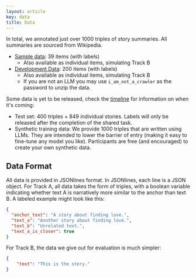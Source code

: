 ```yaml
---
layout: article
key: data
title: Data
---
```

In total, we annotated just over 1000 triples of story summaries. All summaries are sourced from Wikipedia.

- [Sample data](SemEval2026-Task_4-sample-v1.zip): 39 items (with labels)
    - Also available as individual items, simulating Track B
- [Development Data](SemEval2026-Task_4-dev-v1.zip): 200 items (with labels)
    - Also available as individual items, simulating Track B
    - If you are not an LLM you may use `i_am_not_a_crawler` as the password to unzip the data.


Some data is yet to be released, check the [timeline](/timeline) for information on when it's coming:
- Test set: 400 triples + 849 individual stories. Labels will only be released after the completion of the shared task.
- Synthetic training data: We provide 1000 triples that are written using LLMs. They are intended to lower the barrier of entry (making it easy to fine-tune any model you like). Participants are free (and encouraged) to create your own synthetic data.


## Data Format
All data is provided in JSONlines format. In JSONlines, each line is a JSON object.
For Track A, all data takes the form of triples, with a boolean variable indicating whether text A is narratively more similar to the anchor than text B.
A labeled example might look like this:

```json
{
  "anchor_text": "A story about finding love.",
  "text_a": "Another story about finding love.",
  "text_b": "Unrelated text.",
  "text_a_is_closer": true
}
```

For Track B, the data we give out for evaluation is much simpler:
```json
{
    "text": "This is the story."
}
```
